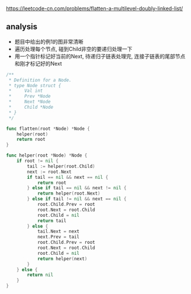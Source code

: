 https://leetcode-cn.com/problems/flatten-a-multilevel-doubly-linked-list/

## analysis
- 题目中给出的例1的图非常清晰
- 遍历处理每个节点, 碰到Child非空的要递归处理一下
- 用一个指针标记好当前的Next, 待递归子链表处理完, 连接子链表的尾部节点和刚才标记好的Next
```go
/**
 * Definition for a Node.
 * type Node struct {
 *     Val int
 *     Prev *Node
 *     Next *Node
 *     Child *Node
 * }
 */

func flatten(root *Node) *Node {
    helper(root)
    return root
}

func helper(root *Node) *Node {
    if root != nil {
        tail := helper(root.Child)
        next := root.Next
        if tail == nil && next == nil {
            return root
        } else if tail == nil && next != nil {
            return helper(root.Next)
        } else if tail != nil && next == nil {
            root.Child.Prev = root
            root.Next = root.Child
            root.Child = nil
            return tail
        } else {
            tail.Next = next
            next.Prev = tail
            root.Child.Prev = root
            root.Next = root.Child
            root.Child = nil
            return helper(next)
        }
    } else {
        return nil
    }
}
```